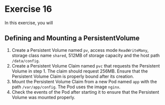 # Exercise 16

In this exercise, you will

## Defining and Mounting a PersistentVolume

1. Create a Persistent Volume named `pv`, access mode `ReadWriteMany`, storage class name `shared`, 512MB of storage capacity and the host path `/data/config`.
2. Create a Persistent Volume Claim named `pvc` that requests the Persistent Volume in step 1. The claim should request 256MB. Ensure that the Persistent Volume Claim is properly bound after its creation.
3. Mount the Persistent Volume Claim from a new Pod named `app` with the path `/var/app/config`. The Pod uses the image `nginx`.
4. Check the events of the Pod after starting it to ensure that the Persistent Volume was mounted properly.